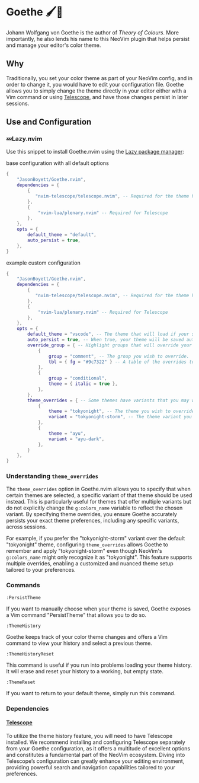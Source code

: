 # Goethe 🖌️🎨

Johann Wolfgang von Goethe is the author of _Theory of Colours_. More importantly, he also lends his name to this NeoVim plugin that helps persist and manage your editor's color theme.

## Why

Traditionally, you set your color theme as part of your NeoVim config, and in order to change it, you would have to edit your configuration file. Goethe allows you to simply change the theme directly in your editor either with a Vim command or using [Telescope](https://github.com/nvim-telescope/telescope.nvim), and have those changes persist in later sessions.

## Use and Configuration

### 💤Lazy.nvim

Use this snippet to install Goethe.nvim using the [Lazy package manager](https://github.com/folke/lazy.nvim):

base configuration with all default options

```lua
{
    "JasonBoyett/Goethe.nvim",
    dependencies = {
        {
           "nvim-telescope/telescope.nvim", -- Required for the theme history feature.
        },
        {
            "nvim-lua/plenary.nvim" -- Required for Telescope
        },
    },
    opts = {
        default_theme = "default",
        auto_persist = true,
    },
}
```

example custom configuration

```lua
{
    "JasonBoyett/Goethe.nvim",
    dependencies = {
        {
           "nvim-telescope/telescope.nvim", -- Required for the theme history feature.
        },
        {
            "nvim-lua/plenary.nvim" -- Required for Telescope
        },
    },
    opts = {
        default_theme = "vscode", -- The theme that will load if your saved theme cannot be found.
        auto_persist = true, -- When true, your theme will be saved automatically. When false, it will have to be done manually.
        override_group = { -- Highlight groups that will override your theme.
            {
                group = "comment", -- The group you wish to override.
                tbl = { fg = "#9c7322" } -- A table of the overrides to be applied.
            },
            {
                group = "conditional",
                theme = { italic = true },
            },
        },
        theme_overrides = { -- Some themes have variants that you may wish to use instead of the base theme. Use this option to override the main theme with its variant.
            {
                theme = "tokyonight", -- The theme you wish to override.
                variant = "tokyonight-storm", -- The theme variant you wish to override the original theme.
            },
            {
                theme = "ayu",
                variant = "ayu-dark",
            },
        }
    },
}
```

### Understanding `theme_overrides`

The `theme_overrides` option in Goethe.nvim allows you to specify that when certain themes are selected, a specific variant of that theme should be used instead. This is particularly useful for themes that offer multiple variants but do not explicitly change the `g:colors_name` variable to reflect the chosen variant. By specifying theme overrides, you ensure Goethe accurately persists your exact theme preferences, including any specific variants, across sessions.

For example, if you prefer the "tokyonight-storm" variant over the default "tokyonight" theme, configuring `theme_overrides` allows Goethe to remember and apply "tokyonight-storm" even though NeoVim's `g:colors_name` might only recognize it as "tokyonight". This feature supports multiple overrides, enabling a customized and nuanced theme setup tailored to your preferences.

### Commands

```vimscript
:PersistTheme
```

If you want to manually choose when your theme is saved, Goethe exposes a Vim command "PersistTheme" that allows you to do so.

```vimscript
:ThemeHistory
```

Goethe keeps track of your color theme changes and offers a Vim command to view your history and select a previous theme.

```vimscript
:ThemeHistoryReset
```

This command is useful if you run into problems loading your theme history. It will erase and reset your history to a working, but empty state.

```vimscript
:ThemeReset
```

If you want to return to your default theme, simply run this command.

### Dependencies

#### [Telescope](https://github.com/nvim-telescope/telescope.nvim)

To utilize the theme history feature, you will need to have Telescope installed.
We recommend installing and configuring Telescope separately from your Goethe configuration,
as it offers a multitude of excellent options and constitutes a fundamental part of
the NeoVim ecosystem. Diving into Telescope’s configuration can greatly enhance your
editing environment, providing powerful search and navigation capabilities tailored to
your preferences.
